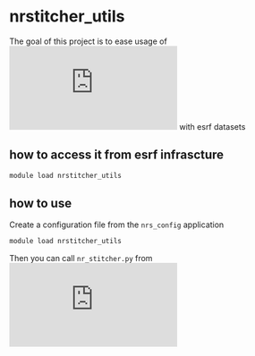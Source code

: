 # nrstitcher_utils

The goal of this project is to ease usage of ![NRSticher program](https://pi2-docs.readthedocs.io/en/latest/nr_stitcher.html) with esrf datasets

## how to access it from esrf infrascture

``` bash
module load nrstitcher_utils
```

## how to use

Create a configuration file from the `nrs_config` application

``` bash
module load nrstitcher_utils
```

Then you can call `nr_stitcher.py` from ![NRSticher program](https://pi2-docs.readthedocs.io/en/latest/nr_stitcher.html)
